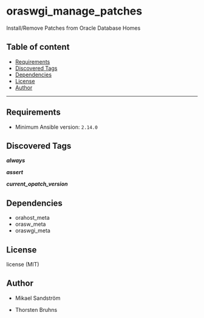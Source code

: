 # oraswgi_manage_patches

Install/Remove Patches from Oracle Database Homes

## Table of content

- [Requirements](#requirements)
- [Discovered Tags](#discovered-tags)
- [Dependencies](#dependencies)
- [License](#license)
- [Author](#author)

---

## Requirements

- Minimum Ansible version: `2.14.0`


## Discovered Tags

**_always_**

**_assert_**

**_current_opatch_version_**


## Dependencies

- orahost_meta
- orasw_meta
- oraswgi_meta

## License

license (MIT)

## Author

- Mikael Sandström

- Thorsten Bruhns
